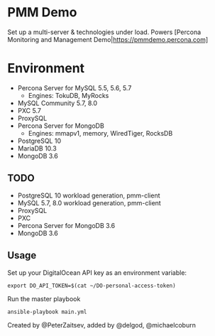 # PMM Demo
Set up a multi-server & technologies under load. Powers [Percona Monitoring and Management Demo|https://pmmdemo.percona.com]

# Environment
- Percona Server for MySQL 5.5, 5.6, 5.7
  - Engines: TokuDB, MyRocks
- MySQL Community 5.7, 8.0
- PXC 5.7
- ProxySQL
- Percona Server for MongoDB
  - Engines: mmapv1, memory, WiredTiger, RocksDB
- PostgreSQL 10
- MariaDB 10.3
- MongoDB 3.6

## TODO
- PostgreSQL 10 workload generation, pmm-client
- MySQL 5.7, 8.0 workload generation, pmm-client
- ProxySQL
- PXC
- Percona Server for MongoDB 3.6
- MongoDB 3.6

## Usage
Set up your DigitalOcean API key as an environment variable:
```
export DO_API_TOKEN=$(cat ~/DO-personal-access-token)
```
Run the master playbook
```
ansible-playbook main.yml
```
Created by @PeterZaitsev, added by @delgod, @michaelcoburn
